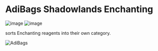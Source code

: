 # AdiBags Shadowlands Enchanting 
![image](https://img.shields.io/badge/Supports-Shadowlands-0B68D7)    ![image](https://img.shields.io/badge/Ready%20for-9.1-green)  

sorts Enchanting reagents into their own category.

![AdiBags](https://img.shields.io/badge/Requires-AdiBags-0B68D7)
